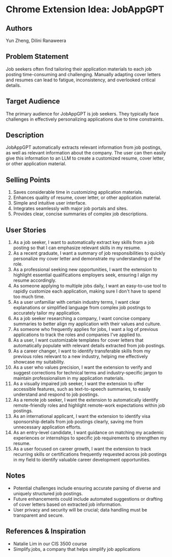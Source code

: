 # Chrome Extension Idea: JobAppGPT

## Authors

Yun Zheng, Dilini Ranaweera

## Problem Statement

Job seekers often find tailoring their application materials to each job posting time-consuming and challenging. Manually adapting cover letters and resumes can lead to fatigue, inconsistency, and overlooked critical details.

## Target Audience

The primary audience for JobAppGPT is job seekers. They typically face challenges in effectively personalizing applications due to time constraints.

## Description

JobAppGPT automatically extracts relevant information from job postings, as well as relevant information about the company. The user can then easily give this information to an LLM to create a customized resume, cover letter, or other application material.

## Selling Points

1. Saves considerable time in customizing application materials.
2. Enhances quality of resume, cover letter, or other application material.
3. Simple and intuitive user interface.
4. Integrates seamlessly with major job portals and sites.
5. Provides clear, concise summaries of complex job descriptions.

## User Stories

1. As a job seeker, I want to automatically extract key skills from a job posting so that I can emphasize relevant skills in my resume.
2. As a recent graduate, I want a summary of job responsibilities to quickly personalize my cover letter and demonstrate my understanding of the role.
3. As a professional seeking new opportunities, I want the extension to highlight essential qualifications employers seek, ensuring I align my resume accordingly.
4. As someone applying to multiple jobs daily, I want an easy-to-use tool to rapidly customize each application, making sure I don't have to spend too much time.
5. As a user unfamiliar with certain industry terms, I want clear explanations or simplified language from complex job postings to accurately tailor my application.
6. As a job seeker researching a company, I want concise company summaries to better align my application with their values and culture.
7. As someone who frequently applies for jobs, I want a log of previous applications to track the roles and companies I've applied to.
8. As a user, I want customizable templates for cover letters that automatically populate with relevant details extracted from job postings.
9. As a career changer, I want to identify transferable skills from my previous roles relevant to a new industry, helping me effectively showcase my suitability.
10. As a user who values precision, I want the extension to verify and suggest corrections for technical terms and industry-specific jargon to maintain professionalism in my application materials.
11. As a visually impaired job seeker, I want the extension to offer accessible features, such as text-to-speech summaries, to easily understand and respond to job postings.
12. As a remote job seeker, I want the extension to automatically identify remote-friendly roles and highlight remote-work expectations within job postings.
13. As an international applicant, I want the extension to identify visa sponsorship details from job postings clearly, saving me from unnecessary application efforts.
14. As an entry-level candidate, I want guidance on matching my academic experiences or internships to specific job requirements to strengthen my resume.
15. As a user focused on career growth, I want the extension to track recurring skills or certifications frequently requested across job postings in my field to identify valuable career development opportunities.

## Notes

- Potential challenges include ensuring accurate parsing of diverse and uniquely structured job postings.
- Future enhancements could include automated suggestions or drafting of cover letters based on extracted job information.
- User privacy and security will be crucial; data handling must be transparent and secure.

## References & Inspiration

- Natalie Lim in our CIS 3500 course
- Simplify.jobs, a company that helps simplify job applications
